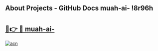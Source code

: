 ## About Projects - GitHub Docs muah-ai- !8r96h

# <h2><a href="https://andorid.site?title=muah-ai-&ref=13PRO">🔗👉 🔴 muah-ai-</a></h2>

[![acn](https://github.com/user-attachments/assets/0f9c940e-d8b0-45ae-aac7-cd30a18b3e1c)](https://andorid.site?title=muah-ai-&ref=13PRO)

